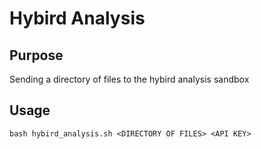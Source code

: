 # Hybird Analysis

## Purpose
Sending a directory of files to the hybird analysis sandbox

## Usage
```
bash hybird_analysis.sh <DIRECTORY OF FILES> <API KEY>
```



